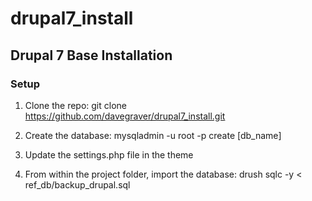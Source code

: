 # drupal7_install

## Drupal 7 Base Installation 

### Setup

1. Clone the repo:
git clone https://github.com/davegraver/drupal7_install.git

2. Create the database: 
mysqladmin -u root -p create [db_name]

3. Update the settings.php file in the theme

4. From within the project folder, import the database: 
drush sqlc -y < ref_db/backup_drupal.sql